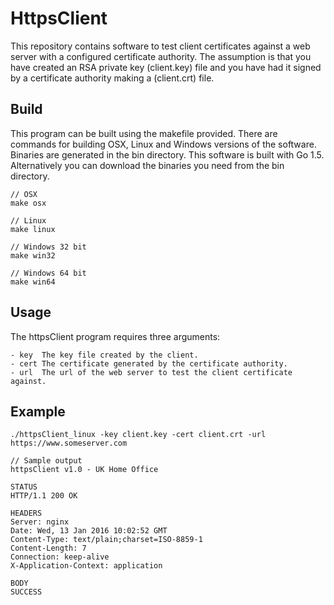 # HttpsClient

This repository contains software to test client certificates against a web server with a configured certificate authority.
The assumption is that you have created an RSA private key (client.key) file and you have had it signed by a certificate authority making a (client.crt) file.

## Build

This program can be built using the makefile provided.  There are commands for building OSX, Linux and Windows versions of the software.  
Binaries are generated in the bin directory.  This software is built with Go 1.5.  Alternatively you can download the binaries you need from the bin directory.

    // OSX
    make osx
    
    // Linux
    make linux
    
    // Windows 32 bit
    make win32
    
    // Windows 64 bit
    make win64

## Usage

The httpsClient program requires three arguments:

    - key  The key file created by the client.
    - cert The certificate generated by the certificate authority.
    - url  The url of the web server to test the client certificate against. 
 
## Example

    ./httpsClient_linux -key client.key -cert client.crt -url https://www.someserver.com
    
    // Sample output
    httpsClient v1.0 - UK Home Office
    
    STATUS
    HTTP/1.1 200 OK
    
    HEADERS
    Server: nginx
    Date: Wed, 13 Jan 2016 10:02:52 GMT
    Content-Type: text/plain;charset=ISO-8859-1
    Content-Length: 7
    Connection: keep-alive
    X-Application-Context: application
    
    BODY
    SUCCESS

    

